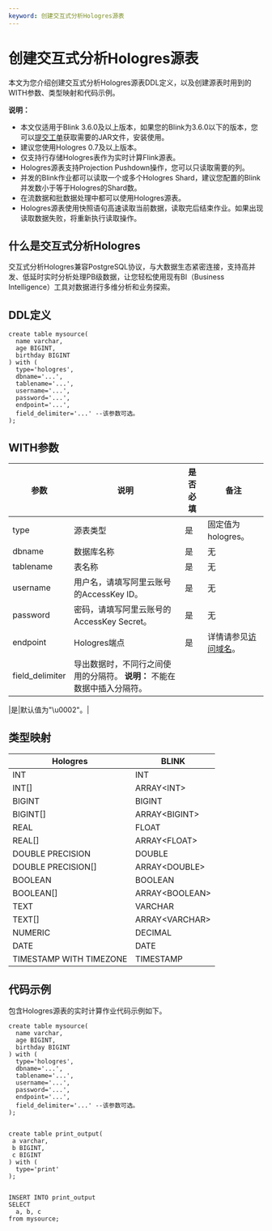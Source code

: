 ```yaml
---
keyword: 创建交互式分析Hologres源表
---
```


# 创建交互式分析Hologres源表

本文为您介绍创建交互式分析Hologres源表DDL定义，以及创建源表时用到的WITH参数、类型映射和代码示例。

**说明：**

-   本文仅适用于Blink 3.6.0及以上版本，如果您的Blink为3.6.0以下的版本，您可以[提交工单](https://workorder-intl.console.aliyun.com/)获取需要的JAR文件，安装使用。
-   建议您使用Hologres 0.7及以上版本。
-   仅支持行存储Hologres表作为实时计算Flink源表。
-   Hologres源表支持Projection Pushdown操作，您可以只读取需要的列。
-   并发的Blink作业都可以读取一个或多个Hologres Shard，建议您配置的Blink并发数小于等于Hologres的Shard数。
-   在流数据和批数据处理中都可以使用Hologres源表。
-   Hologres源表使用快照语句高速读取当前数据，读取完后结束作业。如果出现读取数据失败，将重新执行读取操作。

## 什么是交互式分析Hologres

交互式分析Hologres兼容PostgreSQL协议，与大数据生态紧密连接，支持高并发、低延时实时分析处理PB级数据，让您轻松使用现有BI（Business Intelligence）工具对数据进行多维分析和业务探索。

## DDL定义

```
create table mysource(
  name varchar,
  age BIGINT,
  birthday BIGINT
) with (
  type='hologres',
  dbname='...',
  tablename='...',
  username='...',
  password='...',
  endpoint='...',
  field_delimiter='...' --该参数可选。
);
```

## WITH参数

|参数|说明|是否必填|备注|
|--|--|----|--|
|type|源表类型|是|固定值为hologres。|
|dbname|数据库名称|是|无|
|tablename|表名称|是|无|
|username|用户名，请填写阿里云账号的AccessKey ID。|是|无|
|password|密码，请填写阿里云账号的AccessKey Secret。|是|无|
|endpoint|Hologres端点|是|详情请参见[访问域名](/intl.zh-CN/实例管理/访问域名.md)。|
|field\_delimiter|导出数据时，不同行之间使用的分隔符。 **说明：** 不能在数据中插入分隔符。

|是|默认值为"\\u0002"。|

## 类型映射

|Hologres|BLINK|
|--------|-----|
|INT|INT|
|INT\[\]|ARRAY<INT\>|
|BIGINT|BIGINT|
|BIGINT\[\]|ARRAY<BIGINT\>|
|REAL|FLOAT|
|REAL\[\]|ARRAY<FLOAT\>|
|DOUBLE PRECISION|DOUBLE|
|DOUBLE PRECISION\[\]|ARRAY<DOUBLE\>|
|BOOLEAN|BOOLEAN|
|BOOLEAN\[\]|ARRAY<BOOLEAN\>|
|TEXT|VARCHAR|
|TEXT\[\]|ARRAY<VARCHAR\>|
|NUMERIC|DECIMAL|
|DATE|DATE|
|TIMESTAMP WITH TIMEZONE|TIMESTAMP|

## 代码示例

包含Hologres源表的实时计算作业代码示例如下。

```
create table mysource(
  name varchar,
  age BIGINT,
  birthday BIGINT
) with (
  type='hologres',
  dbname='...',
  tablename='...',
  username='...',
  password='...',
  endpoint='...',
  field_delimiter='...' --该参数可选。
);


create table print_output(
 a varchar,
 b BIGINT,
 c BIGINT 
) with (
  type='print'
);


INSERT INTO print_output
SELECT 
  a, b, c
from mysource;
```

